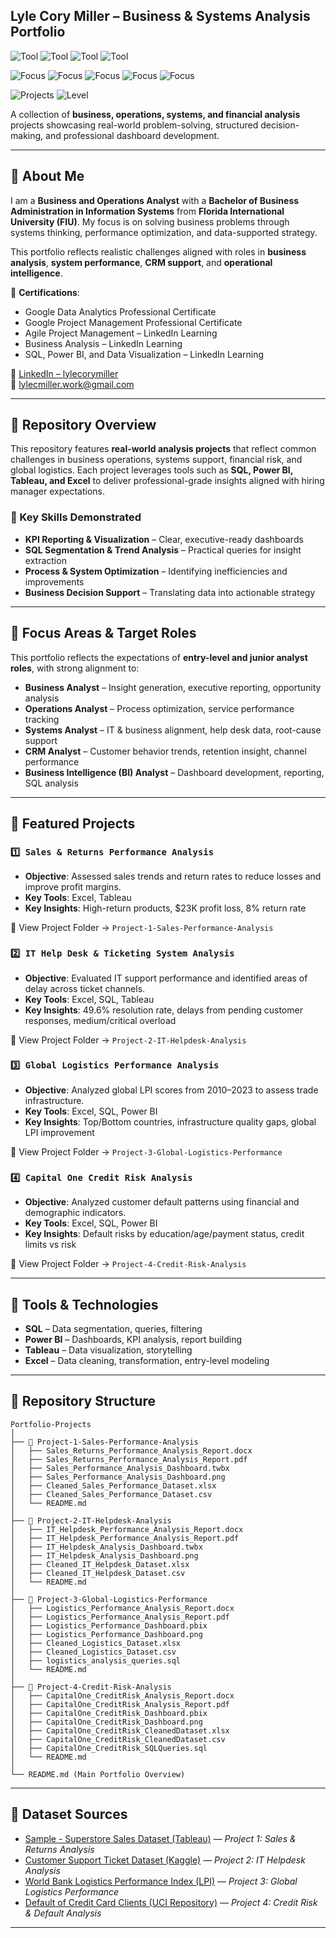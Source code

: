 ## Lyle Cory Miller – Business & Systems Analysis Portfolio

![Tool](https://img.shields.io/badge/Tool-Excel-blue)
![Tool](https://img.shields.io/badge/Tool-SQL-blue)
![Tool](https://img.shields.io/badge/Tool-Power%20BI-gold)
![Tool](https://img.shields.io/badge/Tool-Tableau-lightgrey)

![Focus](https://img.shields.io/badge/Focus-Business%20Analysis-brightgreen)
![Focus](https://img.shields.io/badge/Focus-CRM-blueviolet)
![Focus](https://img.shields.io/badge/Focus-Operations%20Analysis-green)
![Focus](https://img.shields.io/badge/Focus-Systems%20Analysis-darkgreen)
![Focus](https://img.shields.io/badge/Focus-BI%20Analytics-darkblue)

![Projects](https://img.shields.io/badge/Projects-Real--World%20Datasets-informational)
![Level](https://img.shields.io/badge/Level-Entry--Level-orange)

A collection of **business, operations, systems, and financial analysis** projects showcasing real-world problem-solving, structured decision-making, and professional dashboard development.

---

## 📌 About Me
I am a **Business and Operations Analyst** with a **Bachelor of Business Administration in Information Systems** from **Florida International University (FIU)**. My focus is on solving business problems through systems thinking, performance optimization, and data-supported strategy.

This portfolio reflects realistic challenges aligned with roles in **business analysis**, **system performance**, **CRM support**, and **operational intelligence**.

📜 **Certifications**:
- Google Data Analytics Professional Certificate  
- Google Project Management Professional Certificate  
- Agile Project Management – LinkedIn Learning  
- Business Analysis – LinkedIn Learning  
- SQL, Power BI, and Data Visualization – LinkedIn Learning

🔗 [LinkedIn – lylecorymiller](https://www.linkedin.com/in/lylecorymiller/)  
📧 lylecmiller.work@gmail.com

---

## 📌 Repository Overview
This repository features **real-world analysis projects** that reflect common challenges in business operations, systems support, financial risk, and global logistics. Each project leverages tools such as **SQL, Power BI, Tableau, and Excel** to deliver professional-grade insights aligned with hiring manager expectations.

### 📌 Key Skills Demonstrated
- **KPI Reporting & Visualization** – Clear, executive-ready dashboards
- **SQL Segmentation & Trend Analysis** – Practical queries for insight extraction
- **Process & System Optimization** – Identifying inefficiencies and improvements
- **Business Decision Support** – Translating data into actionable strategy

---

## 📌 Focus Areas & Target Roles
This portfolio reflects the expectations of **entry-level and junior analyst roles**, with strong alignment to:

- **Business Analyst** – Insight generation, executive reporting, opportunity analysis
- **Operations Analyst** – Process optimization, service performance tracking
- **Systems Analyst** – IT & business alignment, help desk data, root-cause support
- **CRM Analyst** – Customer behavior trends, retention insight, channel performance
- **Business Intelligence (BI) Analyst** – Dashboard development, reporting, SQL analysis

---

## 📌 Featured Projects

### `1️⃣ Sales & Returns Performance Analysis`
- **Objective**: Assessed sales trends and return rates to reduce losses and improve profit margins.
- **Key Tools**: Excel, Tableau
- **Key Insights**: High-return products, $23K profit loss, 8% return rate

🔗 View Project Folder → `Project-1-Sales-Performance-Analysis`

### `2️⃣ IT Help Desk & Ticketing System Analysis`
- **Objective**: Evaluated IT support performance and identified areas of delay across ticket channels.
- **Key Tools**: Excel, SQL, Tableau
- **Key Insights**: 49.6% resolution rate, delays from pending customer responses, medium/critical overload

🔗 View Project Folder → `Project-2-IT-Helpdesk-Analysis`

### `3️⃣ Global Logistics Performance Analysis`
- **Objective**: Analyzed global LPI scores from 2010–2023 to assess trade infrastructure.
- **Key Tools**: Excel, SQL, Power BI
- **Key Insights**: Top/Bottom countries, infrastructure quality gaps, global LPI improvement

🔗 View Project Folder → `Project-3-Global-Logistics-Performance`

### `4️⃣ Capital One Credit Risk Analysis`
- **Objective**: Analyzed customer default patterns using financial and demographic indicators.
- **Key Tools**: Excel, SQL, Power BI
- **Key Insights**: Default risks by education/age/payment status, credit limits vs risk

🔗 View Project Folder → `Project-4-Credit-Risk-Analysis`

---

## 📌 Tools & Technologies
- **SQL** – Data segmentation, queries, filtering
- **Power BI** – Dashboards, KPI analysis, report building
- **Tableau** – Data visualization, storytelling
- **Excel** – Data cleaning, transformation, entry-level modeling
  
---

## 📁 Repository Structure
```
Portfolio-Projects
│
├── 📁 Project-1-Sales-Performance-Analysis
│   ├── Sales_Returns_Performance_Analysis_Report.docx
│   ├── Sales_Returns_Performance_Analysis_Report.pdf
│   ├── Sales_Performance_Analysis_Dashboard.twbx
│   ├── Sales_Performance_Analysis_Dashboard.png
│   ├── Cleaned_Sales_Performance_Dataset.xlsx
│   ├── Cleaned_Sales_Performance_Dataset.csv
│   └── README.md
│
├── 📁 Project-2-IT-Helpdesk-Analysis
│   ├── IT_Helpdesk_Performance_Analysis_Report.docx
│   ├── IT_Helpdesk_Performance_Analysis_Report.pdf
│   ├── IT_Helpdesk_Analysis_Dashboard.twbx
│   ├── IT_Helpdesk_Analysis_Dashboard.png
│   ├── Cleaned_IT_Helpdesk_Dataset.xlsx
│   ├── Cleaned_IT_Helpdesk_Dataset.csv
│   └── README.md
│
├── 📁 Project-3-Global-Logistics-Performance
│   ├── Logistics_Performance_Analysis_Report.docx
│   ├── Logistics_Performance_Analysis_Report.pdf
│   ├── Logistics_Performance_Dashboard.pbix
│   ├── Logistics_Performance_Dashboard.png
│   ├── Cleaned_Logistics_Dataset.xlsx
│   ├── Cleaned_Logistics_Dataset.csv
│   ├── logistics_analysis_queries.sql
│   └── README.md
│
├── 📁 Project-4-Credit-Risk-Analysis
│   ├── CapitalOne_CreditRisk_Analysis_Report.docx
│   ├── CapitalOne_CreditRisk_Analysis_Report.pdf
│   ├── CapitalOne_CreditRisk_Dashboard.pbix
│   ├── CapitalOne_CreditRisk_Dashboard.png
│   ├── CapitalOne_CreditRisk_CleanedDataset.xlsx
│   ├── CapitalOne_CreditRisk_CleanedDataset.csv
│   ├── CapitalOne_CreditRisk_SQLQueries.sql
│   └── README.md
│
└── README.md (Main Portfolio Overview)
```
---

## 📌 Dataset Sources
- [Sample - Superstore Sales Dataset (Tableau)](https://www.tableau.com/sites/default/files/2021-05/Sample%20-%20Superstore.xls) — *Project 1: Sales & Returns Analysis*
- [Customer Support Ticket Dataset (Kaggle)](https://www.kaggle.com/datasets/suraj520/customer-support-ticket-dataset) — *Project 2: IT Helpdesk Analysis*
- [World Bank Logistics Performance Index (LPI)](https://lpi.worldbank.org/international) — *Project 3: Global Logistics Performance*
- [Default of Credit Card Clients (UCI Repository)](https://archive.ics.uci.edu/dataset/350/default+of+credit+card+clients) — *Project 4: Credit Risk & Default Analysis*

---
